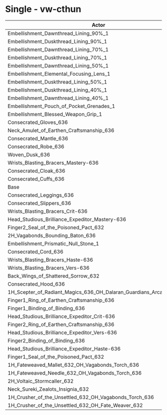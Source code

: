 # Single - vw-cthun
| Actor | DPS | Increase |
|---|:---:|:---:|
|Embellishment_Dawnthread_Lining_90%_1|1184707|0.86%|
|Embellishment_Duskthread_Lining_90%_1|1184333|0.83%|
|Embellishment_Dawnthread_Lining_70%_1|1182409|0.66%|
|Embellishment_Duskthread_Lining_70%_1|1182331|0.66%|
|Embellishment_Dawnthread_Lining_50%_1|1180479|0.50%|
|Embellishment_Elemental_Focusing_Lens_1|1180404|0.49%|
|Embellishment_Duskthread_Lining_50%_1|1180333|0.49%|
|Embellishment_Duskthread_Lining_40%_1|1179321|0.40%|
|Embellishment_Dawnthread_Lining_40%_1|1179215|0.39%|
|Embellishment_Pouch_of_Pocket_Grenades_1|1177526|0.25%|
|Embellishment_Blessed_Weapon_Grip_1|1177453|0.24%|
|Consecrated_Gloves_636|1176786|0.18%|
|Neck_Amulet_of_Earthen_Craftsmanship_636|1176574|0.17%|
|Consecrated_Mantle_636|1176446|0.16%|
|Consecrated_Robe_636|1176378|0.15%|
|Woven_Dusk_636|1176306|0.14%|
|Wrists_Blasting_Bracers_Mastery-636|1175444|0.07%|
|Consecrated_Cloak_636|1175244|0.05%|
|Consecrated_Cuffs_636|1174782|0.01%|
|Base|1174625|0.00%|
|Consecrated_Leggings_636|1174523|-0.01%|
|Consecrated_Slippers_636|1174435|-0.02%|
|Wrists_Blasting_Bracers_Crit-636|1174332|-0.02%|
|Head_Studious_Brilliance_Expeditor_Mastery-636|1174329|-0.03%|
|Finger2_Seal_of_the_Poisoned_Pact_632|1174239|-0.03%|
|2H_Vagabonds_Bounding_Baton_636|1174233|-0.03%|
|Embellishment_Prismatic_Null_Stone_1|1174192|-0.04%|
|Consecrated_Cord_636|1174042|-0.05%|
|Wrists_Blasting_Bracers_Haste-636|1173740|-0.08%|
|Wrists_Blasting_Bracers_Vers-636|1173538|-0.09%|
|Back_Wings_of_Shattered_Sorrow_632|1172375|-0.19%|
|Consecrated_Hood_636|1170766|-0.33%|
|1H_Scepter_of_Radiant_Magics_636_OH_Dalaran_Guardians_Arcanotool_632|1170630|-0.34%|
|Finger1_Ring_of_Earthen_Craftsmanship_636|1170281|-0.37%|
|Finger1_Binding_of_Binding_636|1170044|-0.39%|
|Head_Studious_Brilliance_Expeditor_Crit-636|1169138|-0.47%|
|Finger2_Ring_of_Earthen_Craftsmanship_636|1168385|-0.53%|
|Head_Studious_Brilliance_Expeditor_Vers-636|1168328|-0.54%|
|Finger2_Binding_of_Binding_636|1168308|-0.54%|
|Head_Studious_Brilliance_Expeditor_Haste-636|1166715|-0.67%|
|Finger1_Seal_of_the_Poisoned_Pact_632|1162550|-1.03%|
|1H_Fateweaved_Mallet_632_OH_Vagabonds_Torch_636|1161681|-1.10%|
|1H_Fateweaved_Needle_632_OH_Vagabonds_Torch_636|1161139|-1.15%|
|2H_Voltaic_Stormcaller_632|1138866|-3.04%|
|Neck_Sureki_Zealots_Insignia_632|1132963|-3.55%|
|1H_Crusher_of_the_Unsettled_632_OH_Vagabonds_Torch_636|995517|-15.25%|
|1H_Crusher_of_the_Unsettled_632_OH_Fate_Weaver_632|990555|-15.67%|

